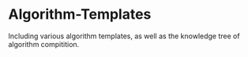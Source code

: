 # Algorithm-Templates
Including various algorithm templates, as well as the knowledge tree of algorithm compitition.
